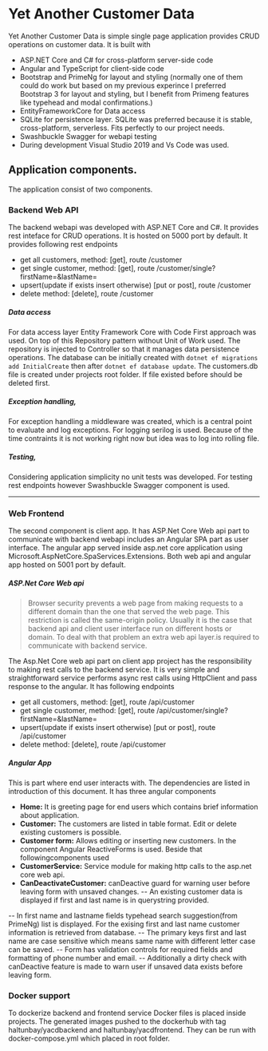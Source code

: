 # Yet Another Customer Data
Yet Another Customer Data is simple single page application provides CRUD operations on customer data.
It is built with 
- ASP.NET Core and C# for cross-platform server-side code
- Angular and TypeScript for client-side code
- Bootstrap and PrimeNg for layout and styling (normally one of them could do work but based on my previous experince I preferred Bootstrap 3 for layout and styling, but I benefit from Primeng features like typehead and modal confirmations.)
- EntityFrameworkCore for Data access
- SQLite for persistence layer. SQLite was preferred because it is stable, cross-platform, serverless. Fits perfectly to our project needs.
- Swashbuckle Swagger for webapi testing
- During development Visual Studio 2019 and Vs Code was used.

##  Application components. 
The application consist of two components. 
### Backend Web API
The  backend webapi was developed with ASP.NET Core and C#. It provides rest inteface for CRUD operations. It is hosted on 5000 port by default.
It provides following rest endpoints 
- get all customers, method: [get], route /customer
- get single customer, method: [get], route /customer/single?firstName=&lastName=
- upsert(update if exists insert otherwise) [put or post], route /customer
- delete method: [delete], route /customer

##### Data access
For data access layer Entity Framework Core with Code First approach was used. On top of this Repository pattern without Unit of Work used. The repository is injected to Controller so that it manages data persistence operations. The database can be initially created with `dotnet ef migrations add InitialCreate` then after `dotnet ef database update`. The customers.db file is created under projects root folder. If file existed before should be deleted first.

##### Exception handling, 
For exception handling a middleware was created, which is a central point to evaluate and log exceptions. For logging serilog is used. Because of the time contraints it is not working right now but idea was to log into  rolling file. 

##### Testing,
Considering application simplicity no unit tests was developed. For testing rest endpoints however Swashbuckle Swagger component is used. 
****
### Web Frontend
The second component is client app. It has ASP.Net Core Web api part to communicate with backend webapi includes an Angular SPA part as user interface. The angular app served inside asp.net core application using Microsoft.AspNetCore.SpaServices.Extensions. Both web api and angular app hosted  on 5001 port by default. 

##### ASP.Net Core Web api

> Browser security prevents a web page from making requests to a different domain than the one that served the web page. This restriction is called the same-origin policy. Usually it is the case that backend api and client user interface run on different hosts or domain. To deal with that problem an extra web api layer.is required to communicate with backend service. 

The Asp.Net Core web api part on client app project has the responsibility to making rest calls to the backend service. It is very simple and straightforward service performs async rest calls using HttpClient and pass response to the angular. It has following endpoints

- get all customers, method: [get], route /api/customer
- get single customer, method: [get], route /api/customer/single?firstName=&lastName=
- upsert(update if exists insert otherwise) [put or post], route /api/customer
- delete method: [delete], route /api/customer

##### Angular App
This is part where end user interacts with. The dependencies are listed in introduction of this document. It has three angular components 
- **Home:** It is greeting page for end users which contains brief information about application. 
- **Customer:** The customers are listed in table format. Edit or delete existing customers is possible. 
- **Customer form:** Allows editing or inserting new customers. In the component Angular ReactiveForms is used. 
Beside that followingcomponents used
- **CustomerService:** Service module for making http calls to the asp.net core web api. 
- **CanDeactivateCustomer:** canDeactive guard for warning user before leaving form with unsaved changes. 
-- An existing customer data is displayed if first and last name is in querystring provided. 

-- In first name and lastname fields typehead search suggestion(from PrimeNg) list is displayed. For the exising first and last name customer information is retrieved from database. 
-- The primary keys first and last name are case sensitive which means same name with different letter case can be saved. 
-- Form has validation controls for required fields and formatting of phone number and email. 
-- Additionally a dirty  check with canDeactive feature is made to warn user if unsaved data exists before leaving form.

### Docker support
To dockerize backend and frontend service Docker files is placed inside projects. The generated images pushed to the dockerhub with tag haltunbay/yacdbackend and haltunbay/yacdfrontend. They can be run with docker-compose.yml which placed in root folder. 
